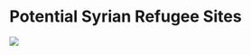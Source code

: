 # Potential Syrian Refugee Sites

<img src= "https://github.com/user-attachments/assets/5a73d66e-df4d-4b74-89d6-c62a4b2c503c">
